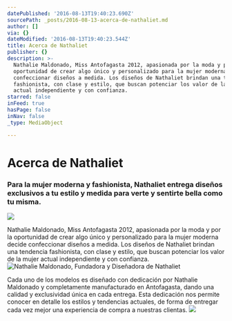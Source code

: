 ```yaml
---
datePublished: '2016-08-13T19:40:23.690Z'
sourcePath: _posts/2016-08-13-acerca-de-nathaliet.md
author: []
via: {}
dateModified: '2016-08-13T19:40:23.544Z'
title: Acerca de Nathaliet
publisher: {}
description: >-
  Nathalie Maldonado, Miss Antofagasta 2012, apasionada por la moda y por la
  oportunidad de crear algo único y personalizado para la mujer moderna decide
  confeccionar diseños a medida. Los diseños de Nathaliet brindan una tendencia
  fashionista, con clase y estilo, que buscan potenciar los valor de la mujer
  actual independiente y con confianza.
starred: false
inFeed: true
hasPage: false
inNav: false
_type: MediaObject

---
```

# Acerca de Nathaliet

### Para la mujer moderna y fashionista, Nathaliet entrega diseños exclusivos a tu estilo y medida para verte y sentirte bella como tu misma.
![](https://the-grid-user-content.s3-us-west-2.amazonaws.com/a4bec129-373e-403c-80ae-bbdcc30bbad0.jpg)

Nathalie Maldonado, Miss Antofagasta 2012, apasionada por la moda y por la oportunidad de crear algo único y personalizado para la mujer moderna decide confeccionar diseños a medida. Los diseños de Nathaliet brindan una tendencia fashionista, con clase y estilo, que buscan potenciar los valor de la mujer actual independiente y con confianza.
![Nathalie Maldonado, Fundadora y Diseñadora de Nathaliet](https://the-grid-user-content.s3-us-west-2.amazonaws.com/9a92dfda-3a6a-42db-a122-5fe3e50e86c9.jpg)

Cada uno de los modelos es diseñado con dedicación por Nathalie Maldonado y completamente manufacturado en Antofagasta, dando una calidad y exclusividad única en cada entrega. Esta dedicación nos permite conocer en detalle los estilos y tendencias actuales, de forma de entregar cada vez mejor una experiencia de compra a nuestras clientas.
![](https://the-grid-user-content.s3-us-west-2.amazonaws.com/d954c6b4-928f-4988-b7d4-4afbea71d00f.jpg)